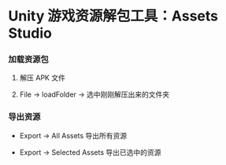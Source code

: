 # Unity 游戏资源解包工具：Assets Studio
### 加载资源包

1. 解压 APK 文件

1. File → loadFolder → 选中刚刚解压出来的文件夹

### 导出资源

- Export → All Assets 导出所有资源

- Export → Selected Assets 导出已选中的资源


